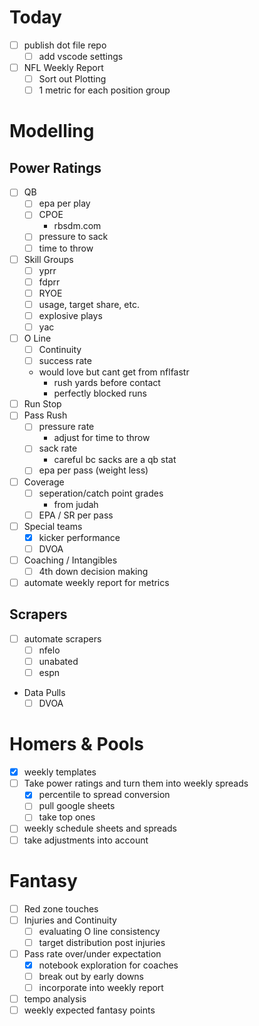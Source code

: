 # Today

- [ ] publish dot file repo
  - [ ] add vscode settings
- [ ] NFL Weekly Report
  - [ ] Sort out Plotting
  - [ ] 1 metric for each position group

# Modelling
## Power Ratings
- [ ] QB
  - [ ] epa per play
  - [ ] CPOE
    - rbsdm.com
  - [ ] pressure to sack
  - [ ] time to throw
- [ ] Skill Groups
  - [ ] yprr
  - [ ] fdprr
  - [ ] RYOE
  - [ ] usage, target share, etc.
  - [ ] explosive plays
  - [ ] yac
- [ ] O Line
  - [ ] Continuity
  - [ ] success rate
  - would love but cant get from nflfastr
    - rush yards before contact
    - perfectly blocked runs
- [ ] Run Stop
- [ ] Pass Rush
  - [ ] pressure rate
    - adjust for time to throw
  - [ ] sack rate
    - careful bc sacks are a qb stat
  - [ ] epa per pass (weight less)
- [ ] Coverage
  - [ ] seperation/catch point grades
    - from judah
  - [ ] EPA / SR per pass
- [ ] Special teams
  - [x] kicker performance
  - [ ] DVOA
- [ ] Coaching / Intangibles
  - [ ] 4th down decision making
- [ ] automate weekly report for metrics

## Scrapers
- [ ] automate scrapers
   - [ ] nfelo
   - [ ] unabated
   - [ ] espn
- Data Pulls
  - [ ] DVOA

# Homers & Pools
- [x] weekly templates
- [ ] Take power ratings and turn them into weekly spreads
  - [x] percentile to spread conversion
  - [ ] pull google sheets
  - [ ] take top ones
- [ ] weekly schedule sheets and spreads
- [ ] take adjustments into account

# Fantasy
- [ ] Red zone touches
- [ ] Injuries and Continuity
  - [ ] evaluating O line consistency
  - [ ] target distribution post injuries
- [ ] Pass rate over/under expectation
  - [x] notebook exploration for coaches
  - [ ] break out by early downs
  - [ ] incorporate into weekly report
- [ ] tempo analysis
- [ ] weekly expected fantasy points

